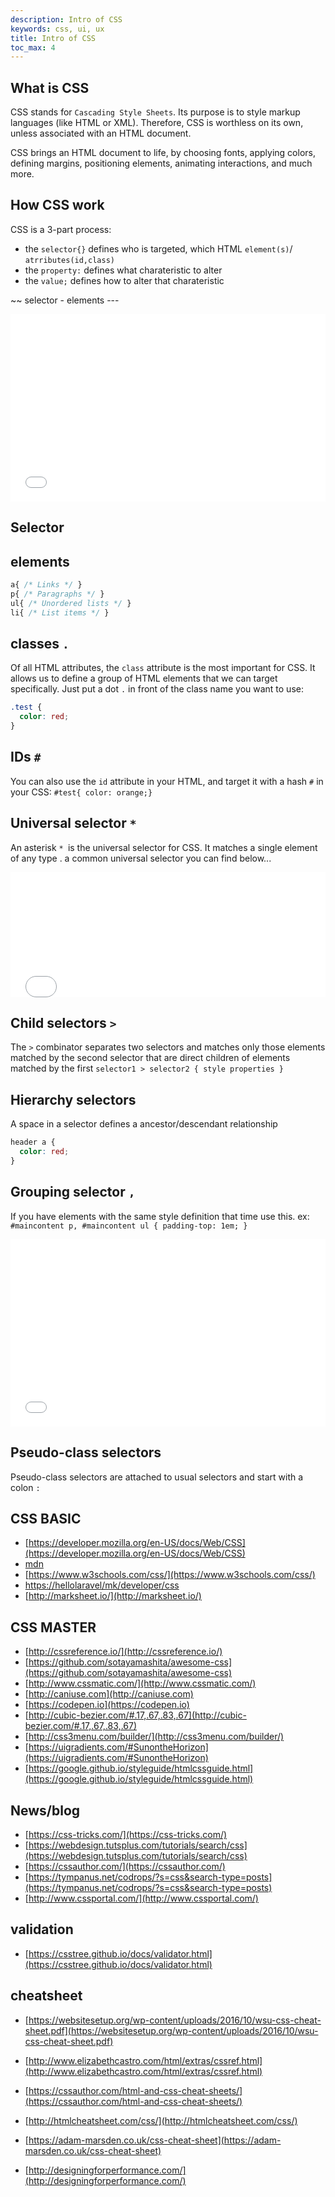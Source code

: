 ```yaml
---
description: Intro of CSS
keywords: css, ui, ux
title: Intro of CSS
toc_max: 4
---
```

## What is CSS

CSS stands for `Cascading Style Sheets`. Its purpose is to style markup languages (like HTML or XML). Therefore, CSS is worthless on its own, unless associated with an HTML document.

CSS brings an HTML document to life, by choosing fonts, applying colors, defining margins, positioning elements, animating interactions, and much more.

## How CSS work
CSS is a 3-part process:

* the `selector{}` defines who is targeted, which HTML `element(s)`/ `atrributes(id,class)`
* the `property:` defines what charateristic to alter
* the `value;` defines how to alter that charateristic

~~ selector - elements ---

<iframe width="100%" height="300" src="//jsfiddle.net/mostafa6765/99cmtuqz/embedded/css,html,result/dark/" allowfullscreen="allowfullscreen" frameborder="0"></iframe>

## Selector
## elements

```css
a{ /* Links */ }
p{ /* Paragraphs */ }
ul{ /* Unordered lists */ }
li{ /* List items */ }
```
## classes `.`
Of all HTML attributes, the `class` attribute is the most important for CSS. It allows us to define a group of HTML elements that we can target specifically. Just put a dot `.` in front of the class name you want to use:

```css
.test {
  color: red;
}
```

## IDs `#`

You can also use the `id` attribute in your HTML, and target it with a hash `#` in your CSS:
`#test{ color: orange;}`

## Universal selector `*`
An asterisk `* `is the universal selector for CSS. It matches a single element of any type . a common universal selector you can find below...

<iframe width="100%" height="200" src="//jsfiddle.net/mostafa6765/zunpxdf7/embedded/css/dark/" allowfullscreen="allowfullscreen" frameborder="0"></iframe>

## Child selectors `>`
The `>` combinator separates two selectors and matches only those elements matched by the second selector that are direct children of elements matched by the first
`selector1 > selector2 { style properties }`

## Hierarchy selectors
A space in a selector defines a ancestor/descendant relationship

```css
header a {
  color: red;
}
```

## Grouping selector `,`
If you have elements with the same style definition that time use this.
ex: `#maincontent p, #maincontent ul { padding-top: 1em; }`

<iframe width="100%" height="300" src="//jsfiddle.net/mostafa6765/shkn6zae/embedded/html,css,result/dark/" allowfullscreen="allowfullscreen" frameborder="0"></iframe>

## Pseudo-class selectors
Pseudo-class selectors are attached to usual selectors and start with a colon `:`




## CSS BASIC

* [https://developer.mozilla.org/en-US/docs/Web/CSS](https://developer.mozilla.org/en-US/docs/Web/CSS)
* [mdn](https://developer.mozilla.org/en-US/docs/Web/CSS/Reference)
* [https://www.w3schools.com/css/](https://www.w3schools.com/css/)
* [https://hellolaravel/mk/developer/css](https://hellolaravel/mk/developer/css)
* [http://marksheet.io/](http://marksheet.io/)


## CSS MASTER

* [http://cssreference.io/](http://cssreference.io/)
* [https://github.com/sotayamashita/awesome-css](https://github.com/sotayamashita/awesome-css)
* [http://www.cssmatic.com/](http://www.cssmatic.com/)
* [http://caniuse.com](http://caniuse.com)
* [https://codepen.io](https://codepen.io)
* [http://cubic-bezier.com/#.17,.67,.83,.67](http://cubic-bezier.com/#.17,.67,.83,.67)
* [http://css3menu.com/builder/](http://css3menu.com/builder/)
* [https://uigradients.com/#SunontheHorizon](https://uigradients.com/#SunontheHorizon)
* [https://google.github.io/styleguide/htmlcssguide.html](https://google.github.io/styleguide/htmlcssguide.html)

## News/blog
* [https://css-tricks.com/](https://css-tricks.com/)
* [https://webdesign.tutsplus.com/tutorials/search/css](https://webdesign.tutsplus.com/tutorials/search/css)
* [https://cssauthor.com/](https://cssauthor.com/)
* [https://tympanus.net/codrops/?s=css&search-type=posts](https://tympanus.net/codrops/?s=css&search-type=posts)
* [http://www.cssportal.com/](http://www.cssportal.com/)

## validation
* [https://csstree.github.io/docs/validator.html](https://csstree.github.io/docs/validator.html)

## cheatsheet

* [https://websitesetup.org/wp-content/uploads/2016/10/wsu-css-cheat-sheet.pdf](https://websitesetup.org/wp-content/uploads/2016/10/wsu-css-cheat-sheet.pdf)

* [http://www.elizabethcastro.com/html/extras/cssref.html](http://www.elizabethcastro.com/html/extras/cssref.html)
* [https://cssauthor.com/html-and-css-cheat-sheets/](https://cssauthor.com/html-and-css-cheat-sheets/)


* [http://htmlcheatsheet.com/css/](http://htmlcheatsheet.com/css/)
* [https://adam-marsden.co.uk/css-cheat-sheet](https://adam-marsden.co.uk/css-cheat-sheet)

* [http://designingforperformance.com/](http://designingforperformance.com/)

